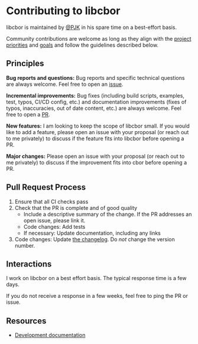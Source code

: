 # Contributing to libcbor

libcbor is maintained by [@PJK](https://github.com/PJK) in his spare time on a best-effort basis.

Community contributions are welcome as long as they align with the [project priorities](https://github.com/PJK/libcbor#main-features) and [goals](https://libcbor.readthedocs.io/en/latest/development.html#goals) and follow the guidelines described below. 

## Principles

**Bug reports and questions:** Bug reports and specific technical questions are always welcome. Feel free to open an [issue](https://github.com/PJK/libcbor/issues).   

**Incremental improvements:** Bug fixes (including build scripts, examples, test, typos, CI/CD config, etc.) and documentation improvements (fixes of typos, inaccuracies, out of date content, etc.) are always welcome. Feel free to open a [PR](https://github.com/PJK/libcbor/pulls).

**New features:** I am looking to keep the scope of libcbor small. If you would like to add a feature, please open an issue with your proposal (or reach out to me privately) to discuss if the feature fits into libcbor before opening a PR.

**Major changes:** Please open an issue with your proposal (or reach out to me privately) to discuss if the improvement fits into cbor before opening a PR.

## Pull Request Process

1. Ensure that all CI checks pass
2. Check that the PR is complete and of good quality
    - Include a descriptive summary of the change. If the PR addresses an open issue, please link it.
    - Code changes: Add tests
    - If necessary: Update documentation, including any links 
3. Code changes: Update [the changelog](https://github.com/PJK/libcbor/blob/master/CHANGELOG.md). Do *not* change the version number.

## Interactions

I work on libcbor on a best effort basis. The typical response time is a few days. 

If you do not receive a response in a few weeks, feel free to ping the PR or issue.

## Resources

- [Development documentation](https://libcbor.readthedocs.io/en/latest/development.html)

